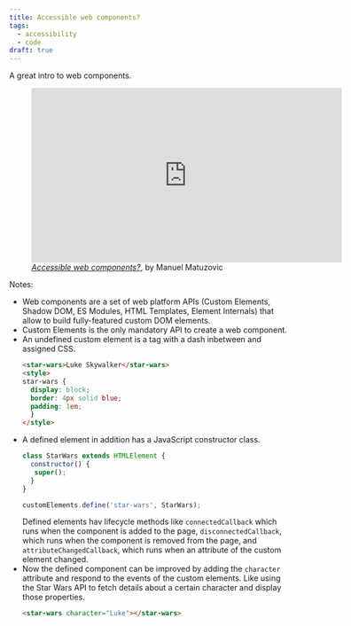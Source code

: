 ```yaml
---
title: Accessible web components?
tags: 
  - accessibility
  - code
draft: true
---
```

A great intro to web components.

<figure>
<iframe width="560" height="315" src="https://www.youtube.com/embed/ko1WlkT4Phc?si=Kc9yX4pmhSfbTud9" title="YouTube video player" frameborder="0" allow="accelerometer; autoplay; clipboard-write; encrypted-media; gyroscope; picture-in-picture; web-share" allowfullscreen></iframe>
<figcaption><a href="https://www.youtube.com/live/ko1WlkT4Phc?si=Px1JmGeOEyNREUfk"><cite>Accessible web components?</cite></a>, by Manuel Matuzovic</figcaption>
</figure>

Notes:

- Web components are a set of web platform APIs (Custom Elements, Shadow DOM, ES Modules, HTML Templates, Element Internals) that allow to build fully-featured custom DOM elements.
- Custom Elements is the only mandatory API to create a web component.
- An undefined custom element is a tag with a dash inbetween and assigned CSS.
  ```html
  <star-wars>Luke Skywalker</star-wars>
  <style>
  star-wars {
    display: block;
    border: 4px solid blue;
    padding: 1em;
    }
  </style>
  ```
- A defined element in addition has a JavaScript constructor class.
  ```js
  class StarWars extends HTMLElement {
    constructor() {
     super();
    }
  }
  
  customElements.define('star-wars', StarWars);
  ```
  Defined elements hav lifecycle methods like `connectedCallback` which runs when the component is added to the page, `disconnectedCallback`, which runs when the component is removed from the page, and `attributeChangedCallback`, which runs when an attribute of the custom element changed.
- Now the defined component can be improved by adding the `character` attribute and respond to the events of the custom elements. Like using the Star Wars API to fetch details about a certain character and display those properties.
  ```html
  <star-wars character="Luke"></star-wars>
  ```

